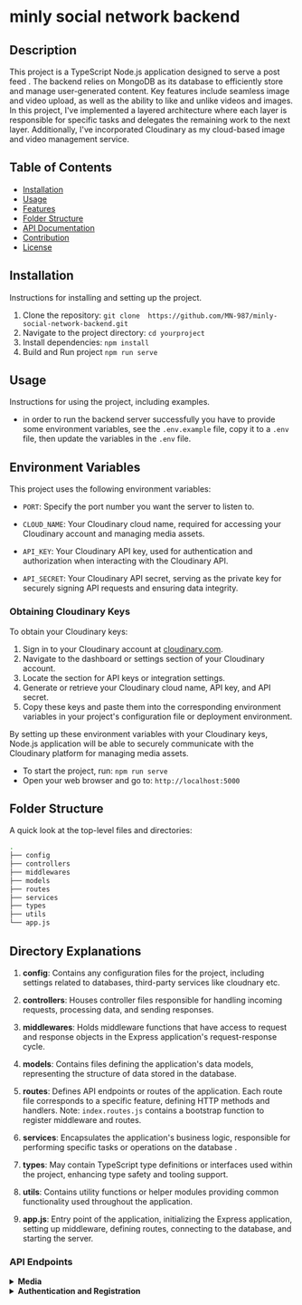 # minly social network backend 


## Description

This project is a TypeScript Node.js application designed to serve a post feed . The backend relies on MongoDB as its database to efficiently store and manage user-generated content. Key features include seamless image and video  upload, as well as the ability to like and unlike videos and images.
<br>
In this project, I've implemented a layered architecture where each layer is responsible for specific tasks and delegates the remaining work to the next layer. Additionally, I've incorporated Cloudinary as my cloud-based image and video management service.

## Table of Contents
- [Installation](#installation)
- [Usage](#usage)
- [Features](#features)
- [Folder Structure](#folder-structure)
- [API Documentation](#api-documentation)
- [Contribution](#contribution)
- [License](#license)

## Installation
Instructions for installing and setting up the project.
1. Clone the repository: `git clone  https://github.com/MN-987/minly-social-network-backend.git`
2. Navigate to the project directory: `cd yourproject`
3. Install dependencies: `npm install`
4. Build and Run project `npm run serve` 

## Usage
Instructions for using the project, including examples.
- in order to run the backend server successfully you have to provide some
environment variables, see the `.env.example` file, copy it to a `.env` file,
then update the variables in the `.env` file.

## Environment Variables

This project uses the following environment variables:

- `PORT`: Specify the port number you want the server to listen to.

- `CLOUD_NAME`: Your Cloudinary cloud name, required for accessing your Cloudinary account and managing media assets.

- `API_KEY`: Your Cloudinary API key, used for authentication and authorization when interacting with the Cloudinary API.

- `API_SECRET`: Your Cloudinary API secret, serving as the private key for securely signing API requests and ensuring data integrity.

### Obtaining Cloudinary Keys

To obtain your Cloudinary keys:

1. Sign in to your Cloudinary account at [cloudinary.com](https://cloudinary.com/).
2. Navigate to the dashboard or settings section of your Cloudinary account.
3. Locate the section for API keys or integration settings.
4. Generate or retrieve your Cloudinary cloud name, API key, and API secret.
5. Copy these keys and paste them into the corresponding environment variables in your project's configuration file or deployment environment.

By setting up these environment variables with your Cloudinary keys,   Node.js application will be able to securely communicate with the Cloudinary platform for managing media assets.


- To start the project, run: `npm run serve`
- Open your web browser and go to: `http://localhost:5000`

 
## Folder Structure 


A quick look at the top-level files and directories:

```sh
.
├── config
├── controllers
├── middlewares
├── models
├── routes
├── services
├── types
├── utils
└── app.js
```
## Directory Explanations

1. **config**: Contains any configuration files for the project, including settings related to databases, third-party services like cloudnary etc.

2. **controllers**: Houses controller files responsible for handling incoming requests, processing data, and sending responses.

3. **middlewares**: Holds middleware functions that have access to request and response objects in the Express application's request-response cycle.

4. **models**: Contains files defining the application's data models, representing the structure of data stored in the database.

5. **routes**: Defines API endpoints or routes of the application. Each route file corresponds to a specific feature, defining HTTP methods and handlers. Note: `index.routes.js` contains a bootstrap function to register middleware and routes.

6. **services**: Encapsulates the application's business logic, responsible for performing specific tasks or operations on the database . 

7. **types**: May contain TypeScript type definitions or interfaces used within the project, enhancing type safety and tooling support.

8. **utils**: Contains utility functions or helper modules providing common functionality used throughout the application.

9. **app.js**: Entry point of the application, initializing the Express application, setting up middleware, defining routes, connecting to the database, and starting the server.
 
### API Endpoints

<details>
 <summary><b>Media</b></summary>
 
#### GET /api/v1/media

> ##### Response Body Props:

- **_id**: string (unique identifier)
- **uploaderUserId**: object
  - **_id**: string (user's unique identifier)
  - **firstName**: string (user's first name)
  - **lastName**: string (user's last name)
- **mediaType**: string (type of media: "image" or "video")
- **mediaUrl**: string (URL of the media file)
- **likes**: object
  - **count**: number (total number of likes)
  - **usersLiked**: array (IDs of users who liked the media item)

#### Response Body Example:

```json
{
  "message": "All Media",
  "data": [
    {
      "_id": "6614d3a34fefb6b4e06093",
      "uploaderUserId": {
        "_id": "6611719d1964977204709e",
        "firstName": "Mostafa",
        "lastName": "Nasser"
      },
      "mediaType": "image",
      "mediaUrl": "link_TO_CLOUDANIRY_MEDIA",
      "likes": {
        "count": 1,
        "usersLiked": []
      }
    },
  
  ]
}
```
#### POST /api/v1/media

> ##### Request Body Props:
> - **file**: file (required) - The media file to be uploaded.
> - **uploaderUserId**: string (required) - The ID of the user uploading the media.

This endpoint allows users to upload media files.

#### Request Body Example:

This endpoint expects the request body to be in the form-data format you can use post man to make the request . You should include two fields:
1. **file**: The media file to be uploaded.
2. **uploaderUserId**: The ID of the user uploading the media.

Below is an example of how to make a request using form-data:

```plaintext
file: <media_file>
uploaderUserId: <user_id>
```


#### Response body :

``` json
{
    "message": "Media uploaded successfully",
    "data": {
        "uploaderUserId": "6611719d19649772047095be",
        "mediaType": "image",
        "mediaUrl": "https://res.cloudinary.com/dojxtkgxk/image/upload/v1713295149/users_uploads/dbql9hmron2naiqgvg4f.png",
        "likes": {
            "count": 0,
            "usersLiked": []
        },
        "mediaId": "users_uploads/dbql9dhmron2naiaqgvg4f",
        "_id": "661ecf2f27b452b09",
        "createdAt": "2024-04-16T19:19:11.179Z",
        "__v": 0
    }
}
``` 


#### POST /api/v1/media/like

> ##### Request Body Props:
>
> - **mediaId**: string (required) - The ID of the media item to be liked.
> - **userId**: string (required) - The ID of the user liking the media item.

This endpoint allows users to like a specific media item.

#### Request Body Example:

```json
{
    "mediaId": "63b6b4e09ff3",
    "userId": "6614d38809ff3"
}

```
> Replace "mediaId" with the ID of the media item you want to like, and "userId" with the ID of the user performing the like action.
 
#### Response Example

```json
{
    "message": "Media liked successfully",
    "data": {
        "likes": {
            "count": 2,
            "usersLiked": [
                "6611719d1964995be"
            ]
        },
        "_id": "6614d4e0609ff3",
        "uploaderUserId": "6619d19649772047095be",
        "mediaType": "image",
        "mediaUrl": "https://res.cloudinary.com/your_cloudaniry_key/image/upload/v1712640931/users_uploads/image_id.jpg",
        "mediaId": "users_uploads/m8hmvolopofjzog",
        "createdAt": "2024-04-09T05:35:31.952Z",
        "__v": 0
    }
}
```
The response includes a message indicating the success of the like action and details about the media item in the `data` object. Properties include:

- **likes**: Information about likes for the media item.
- **_id**: The unique identifier of the media item.
- **uploaderUserId**: The ID of the user who uploaded the media.
- **mediaType**: The type of media (e.g., "image" or "video").
- **mediaUrl**: The URL of the media file.
- **mediaId**: The ID of the media item.
- **createdAt**: The timestamp indicating when the media item was created.
- **__v**: Version key used by Mongoose for schema versioning.

#### POST /api/v1/media/un-like

> ##### Request Body Props:
>
> - **mediaId**: string (required) - The ID of the media item to be unliked.
> - **userId**: string (required) - The ID of the user unliking the media item.

This endpoint allows users to unlike a previously liked media item.

#### Request Body Example:

```json
{
    "mediaId": "6614d3a34fefb6b4e0609ff3",
    "userId": "6611719d19649772047095be"
}

#### POST /api/v1/media/un-like

> ##### Request Body Props:
>
> - **mediaId**: string (required) - The ID of the media item to be unliked.
> - **userId**: string (required) - The ID of the user unliking the media item.

This endpoint allows users to unlike a previously liked media item.

#### Request Body Example:

```json
{
    "mediaId": "6614d3a34fefb6b4e0609ff3",
    "userId": "6611719d19649772047095be"
}


> Replace "mediaId" with the ID of the media item you want to unlike, and "userId" with the ID of the user performing the unlike action.

#### Response Example

```json

{
    "message": "Media unliked successfully",
    "data": {
        "likes": {
            "count": 1,
            "usersLiked": []
        },
        "_id": "6614d3a34fefb6b4e0609ff3",
        "uploaderUserId": "6611719d19649772047095be",
        "mediaType": "image",
        "mediaUrl": "https://res.cloudinary.com/dojxtkgxk/image/upload/v1712640931/users_uploads/m8hmvoy8qj2lopofjzog.jpg",
        "mediaId": "users_uploads/m8hmvoy8qj2lopofjzog",
        "createdAt": "2024-04-09T05:35:31.952Z",
        "__v": 0
    }
}
```

The response includes a message indicating the success of the unlike action and details about the media item in the `data` object. Properties include:

- **likes**: Information about likes for the media item.
- **_id**: The unique identifier of the media item.
- **uploaderUserId**: The ID of the user who uploaded the media.
- **mediaType**: The type of media (e.g., "image" or "video").
- **mediaUrl**: The URL of the media file.
- **mediaId**: The ID of the media item.
- **createdAt**: The timestamp indicating when the media item was created.
- **__v**: Version key used by Mongoose for schema versioning.

</details>

<details>
 <summary><b>Authentication and Registration</b></summary>

 #### POST /api/v1/auth/register

> ##### Request Body Props:
>
> - **firstName**: string (required) - The first name of the user.
> - **lastName**: string (required) - The last name of the user.
> - **email**: string (required) - The email address of the user.
> - **password**: string (required) - The password for the user account.
> - **confirmPassword**: string (required) - Confirmation of the password.

This endpoint allows users to register a new account.

#### Request Body Example:

```json
{
    "firstName": "Mostafa",
    "lastName": "Nasser",
    "email": "mostafanasserx01@gmail.com",
    "password": "123",
    "confirmPassword": "123"
}
```

### Response Example

```json
{
    "status": "success",
    "data": {
        "user": {
            "firstName": "Mostafa",
            "lastName": "Nasser",
            "email": "mostafanasserx01@gmail.com",
            "password": "pass",
            "_id": "66216bde3c4de560cdef98c2",
            "__v": 0
        }
    }
}
```

 
#### POST /api/v1/auth/register

> ##### Request Body Props:
>
> - **firstName**: string (required) - The first name of the user.
> - **lastName**: string (required) - The last name of the user.
> - **email**: string (required) - The email address of the user.
> - **password**: string (required) - The password for the user account.
> - **confirmPassword**: string (required) - Confirmation of the password.

This endpoint allows users to register a new account.

#### Request Body Example:

```json
{
    "firstName": "Mostafa",
    "lastName": "Nasser",
    "email": "mostafanasserx01@gmail.com",
    "password": "123",
    "confirmPassword": "123"
}
 ```
### Response
```json
{
    "status": "success",
    "data": {
        "user": {
            "firstName": "Mostafa",
            "lastName": "Nasser",
            "email": "mostafanasserx01@gmail.com",
            "password": "123",
            "_id": "66216bde3c4de560cdef98c2",
            "__v": 0
        }
    }
}
```
The response includes a status indicating the success of the registration process and details about the registered user in the data object. Properties include:

- **user**: Details of the registered user, including first name, last name, email, and user ID.
- **_id**: The unique identifier of the user.
- **__v**: Version key used by Mongoose for schema versioning.
</details>
